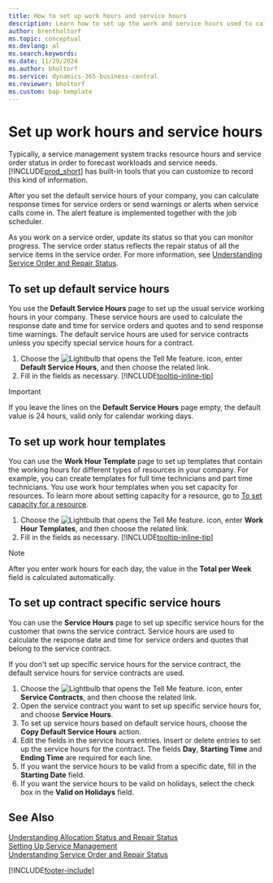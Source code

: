 ```yaml
---
title: How to set up work hours and service hours
description: Learn how to set up the work and service hours used to calculate the response date and time for service orders and quotes.
author: brentholtorf
ms.topic: conceptual
ms.devlang: al
ms.search.keywords:
ms.date: 11/29/2024
ms.author: bholtorf
ms.service: dynamics-365-business-central
ms.reviewer: bholtorf
ms.custom: bap-template
---
```

# Set up work hours and service hours

Typically, a service management system tracks resource hours and service order status in order to forecast workloads and service needs. [!INCLUDE[prod_short](includes/prod_short.md)] has built-in tools that you can customize to record this kind of information.  
  
After you set the default service hours of your company, you can calculate response times for service orders or send warnings or alerts when service calls come in. The alert feature is implemented together with the job scheduler.
  
As you work on a service order, update its status so that you can monitor progress. The service order status reflects the repair status of all the service items in the service order. For more information, see [Understanding Service Order and Repair Status](service-order-repair-status.md).

## To set up default service hours

You use the **Default Service Hours** page to set up the usual service working hours in your company. These service hours are used to calculate the response date and time for service orders and quotes and to send response time warnings. The default service hours are used for service contracts unless you specify special service hours for a contract.  
  
1. Choose the ![Lightbulb that opens the Tell Me feature.](media/ui-search/search_small.png "Tell me what you want to do") icon, enter **Default Service Hours**, and then choose the related link.  
2. Fill in the fields as necessary. [!INCLUDE[tooltip-inline-tip](includes/tooltip-inline-tip_md.md)]  
  
> [!IMPORTANT]  
> If you leave the lines on the **Default Service Hours** page empty, the default value is 24 hours, valid only for calendar working days.  
  
## To set up work hour templates

You can use the **Work Hour Template** page to set up templates that contain the working hours for different types of resources in your company. For example, you can create templates for full time technicians and part time technicians. You use work hour templates when you set capacity for resources. To learn more about setting capacity for a resource, go to [To set capacity for a resource](projects-how-setup-resources.md#to-set-capacity-for-a-resource).
  
1. Choose the ![Lightbulb that opens the Tell Me feature.](media/ui-search/search_small.png "Tell me what you want to do") icon, enter **Work Hour Templates**, and then choose the related link.  
2. Fill in the fields as necessary. [!INCLUDE[tooltip-inline-tip](includes/tooltip-inline-tip_md.md)]  
  
> [!Note]
> After you enter work hours for each day, the value in the **Total per Week** field is calculated automatically.  

## To set up contract specific service hours

You can use the **Service Hours** page to set up specific service hours for the customer that owns the service contract. Service hours are used to calculate the response date and time for service orders and quotes that belong to the service contract.  
  
If you don't set up specific service hours for the service contract, the default service hours for service contracts are used.  
  
1. Choose the ![Lightbulb that opens the Tell Me feature.](media/ui-search/search_small.png "Tell me what you want to do") icon, enter **Service Contracts**, and then choose the related link.  
2. Open the service contract you want to set up specific service hours for, and choose **Service Hours**.  
4. To set up service hours based on default service hours, choose the **Copy Default Service Hours** action.  
5. Edit the fields in the service hours entries. Insert or delete entries to set up the service hours for the contract. The fields **Day**, **Starting Time** and **Ending Time** are required for each line.  
6. If you want the service hours to be valid from a specific date, fill in the **Starting Date** field.  
7. If you want the service hours to be valid on holidays, select the check box in the **Valid on Holidays** field.  

## See Also  
[Understanding Allocation Status and Repair Status](service-allocation-status-and-repair-status.md)  
[Setting Up Service Management](service-setup-service.md)  
[Understanding Service Order and Repair Status](service-order-repair-status.md)  


[!INCLUDE[footer-include](includes/footer-banner.md)]